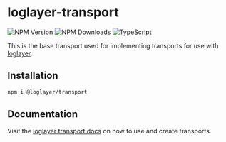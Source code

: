 # loglayer-transport

![NPM Version](https://img.shields.io/npm/v/%40loglayer%2Ftransport)
![NPM Downloads](https://img.shields.io/npm/dm/%40loglayer%2Ftransport)
[![TypeScript](https://img.shields.io/badge/%3C%2F%3E-TypeScript-%230074c1.svg)](http://www.typescriptlang.org/)

This is the base transport used for implementing transports for use with [loglayer](https://loglayer.dev).

## Installation

```bash
npm i @loglayer/transport
```

## Documentation

Visit the [loglayer transport docs](https://loglayer.dev/transports) on how to use and create transports.
